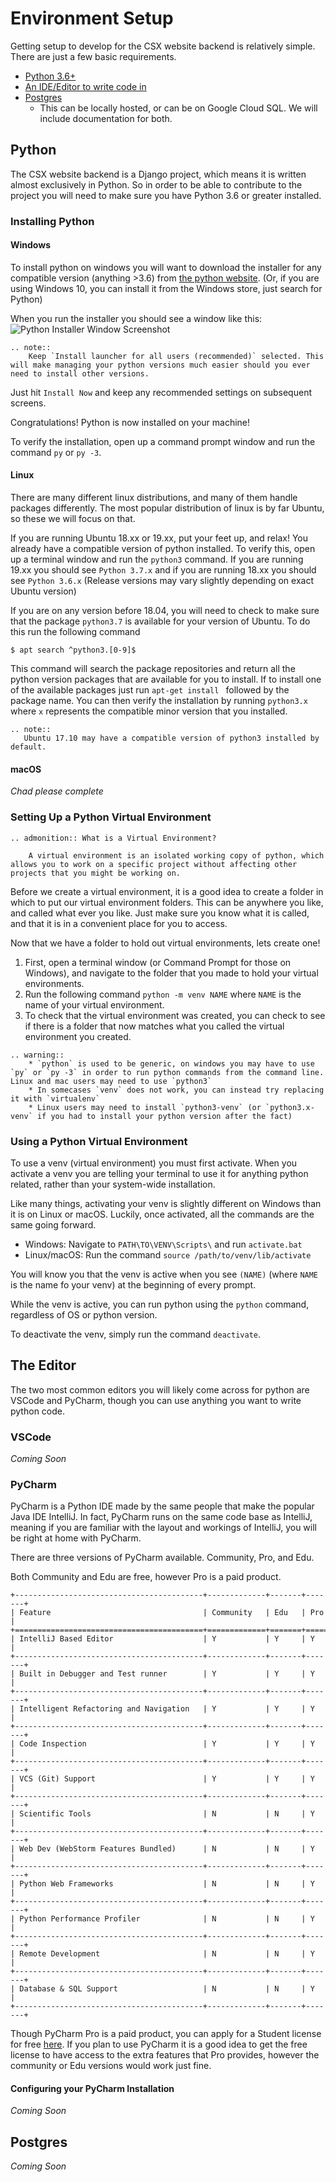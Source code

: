 # Environment Setup
Getting setup to develop for the CSX website backend is relatively simple. There are just a few
basic requirements.

* [Python 3.6+](#python)
* [An IDE/Editor to write code in](#the-editor)
* [Postgres](#postgres)
  * This can be locally hosted, or can be on Google Cloud SQL. We will include documentation for both.

## Python
The CSX website backend is a Django project, which means it is written almost exclusively in Python. So
in order to be able to contribute to the project you will need to make sure you have Python 3.6 or greater
installed.

### Installing Python
#### Windows
To install python on windows you will want to download the installer for any compatible version (anything >3.6)
from [the python website](https://python.org). (Or, if you are using Windows 10, you can install it from the Windows
store, just search for Python)

When you run the installer you should see a window like this:
![Python Installer Window Screenshot](../_static/development/environment/python_installer.png)

```eval_rst
.. note::
    Keep `Install launcher for all users (recommended)` selected. This will make managing your python versions much easier should you ever need to install other versions.
```

Just hit `Install Now` and keep any recommended
settings on subsequent screens.

Congratulations! Python is now installed on your machine!

To verify the installation, open up a command prompt window and run the command `py` or `py -3`.

#### Linux
There are many different linux distributions, and many of them handle packages differently. The most
popular distribution of linux is by far Ubuntu, so these we will focus on that. 

If you are running Ubuntu 18.xx or 19.xx, put your feet up, and relax! You already have a compatible version of
python installed. To verify this, open up a terminal window and run the `python3` command. 
If you are running 19.xx you should see `Python 3.7.x` and if you are running 18.xx you should see `Python 3.6.x` (Release versions may vary slightly depending on exact Ubuntu version)

If you are on any version before 18.04, you will need to check to make sure that the package `python3.7` is available for your
version of Ubuntu. To do this run the following command 
```
$ apt search ^python3.[0-9]$
```
 This command will search the package repositories and return all the python version packages that are available for you to install.
 If to install one of the available packages just run `apt-get install ` followed by the package name. You can then verify the installation 
 by running `python3.x` where `x` represents the compatible minor version that you installed.
 
 ```eval_rst
.. note::
    Ubuntu 17.10 may have a compatible version of python3 installed by default. 
```

#### macOS
_Chad please complete_

### Setting Up a Python Virtual Environment
```eval_rst
.. admonition:: What is a Virtual Environment?

    A virtual environment is an isolated working copy of python, which allows you to work on a specific project without affecting other projects that you might be working on.
```
Before we create a virtual environment, it is a good idea to create a folder in which to put our virtual 
environment folders. This can be anywhere you like, and called what ever you like. Just make sure you know
what it is called, and that it is in a convenient place for you to access. 

Now that we have a folder to hold out virtual environments, lets create one!
1. First, open a terminal window (or Command Prompt for those on Windows), and navigate to the folder 
that you made to hold your virtual environments.
2. Run the following command `python -m venv NAME` where `NAME` is the name of your virtual environment.
3. To check that the virtual environment was created, you can check to see if there is a folder that now matches
what you called the virtual environment you created.

```eval_rst
.. warning::
    * `python` is used to be generic, on windows you may have to use `py` or `py -3` in order to run python commands from the command line. Linux and mac users may need to use `python3`
    * In somecases `venv` does not work, you can instead try replacing it with `virtualenv`
    * Linux users may need to install `python3-venv` (or `python3.x-venv` if you had to install your python version after the fact)
```

### Using a Python Virtual Environment
To use a venv (virtual environment) you must first activate. When you activate a venv you are telling
your terminal to use it for anything python related, rather than your system-wide installation.

Like many things, activating your venv is slightly different on Windows than it is on Linux or macOS. Luckily, once
activated, all the commands are the same going forward.
* Windows: Navigate to `PATH\TO\VENV\Scripts\` and run `activate.bat`
* Linux/macOS: Run the command `source /path/to/venv/lib/activate`

You will know you that the venv is active when you see `(NAME)` (where `NAME` is the name fo your venv) at the beginning
of every prompt.

While the venv is active, you can run python using the `python` command, regardless of OS or python version.

To deactivate the venv, simply run the command `deactivate`.

## The Editor
The two most common editors you will likely come across for python are VSCode and PyCharm, though you can
use anything you want to write python code.

### VSCode
_Coming Soon_

### PyCharm
PyCharm is a Python IDE made by the same people that make the popular Java IDE IntelliJ. In fact, 
PyCharm runs on the same code base as IntelliJ, meaning if you are familiar with the layout and 
workings of IntelliJ, you will be right at home with PyCharm.

There are three versions of PyCharm available. Community, Pro, and Edu.

Both Community and Edu are free, however Pro is a paid product. 

```eval_rst
+------------------------------------------+-------------+-------+-------+
| Feature                                  | Community   | Edu   | Pro   |
+==========================================+=============+=======+=======+
| IntelliJ Based Editor                    | Y           | Y     | Y     |
+------------------------------------------+-------------+-------+-------+
| Built in Debugger and Test runner        | Y           | Y     | Y     |
+------------------------------------------+-------------+-------+-------+
| Intelligent Refactoring and Navigation   | Y           | Y     | Y     |
+------------------------------------------+-------------+-------+-------+
| Code Inspection                          | Y           | Y     | Y     |
+------------------------------------------+-------------+-------+-------+
| VCS (Git) Support                        | Y           | Y     | Y     |
+------------------------------------------+-------------+-------+-------+
| Scientific Tools                         | N           | N     | Y     |
+------------------------------------------+-------------+-------+-------+
| Web Dev (WebStorm Features Bundled)      | N           | N     | Y     |
+------------------------------------------+-------------+-------+-------+
| Python Web Frameworks                    | N           | N     | Y     |
+------------------------------------------+-------------+-------+-------+
| Python Performance Profiler              | N           | N     | Y     |
+------------------------------------------+-------------+-------+-------+
| Remote Development                       | N           | N     | Y     |
+------------------------------------------+-------------+-------+-------+
| Database & SQL Support                   | N           | N     | Y     |
+------------------------------------------+-------------+-------+-------+
```

Though PyCharm Pro is a paid product, you can apply for a Student license for free [here](https://www.jetbrains.com/student/).
If you plan to use PyCharm it is a good idea to get the free license to have access to the extra features that Pro provides, however
the community or Edu versions would work just fine.

#### Configuring your PyCharm Installation
_Coming Soon_


## Postgres
_Coming Soon_
